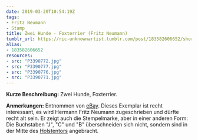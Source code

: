 ```yaml
---
date: 2019-03-20T10:54:19Z
tags:
- Fritz Neumann
- Stamp
title: Zwei Hunde - Foxterrier (Fritz Neumann)
tumblr_url: https://ric-unknownartist.tumblr.com/post/183582606652/short-description-two-dogs-fox-terrier-notes
alias:
- 183582606652
resources:
- src: "P3390772.jpg"
- src: "P3390777.jpg"
- src: "P3390776.jpg"
- src: "P3390771.jpg"
---
```


**Kurze Beschreibung:** Zwei Hunde, Foxterrier.

**Anmerkungen:** Entnommen von [eBay](https://www.ebay.de/itm/HERMANN-FRITZ-NEUMANN-kol-Radierung-1910-20-ZWEI-FOXTERRIER-/372190490460). Dieses Exemplar ist recht interessant, es wird Hermann Fritz Neumann zugeschrieben und dürfte recht alt sein. Er zeigt auch die Stempelmarke, aber in einer anderen Form: Die Buchstaben "J", "C" und "B" überschneiden sich nicht, sondern sind in der Mitte des [Holstentors](https://en.wikipedia.org/wiki/Holstentor) angebracht.
